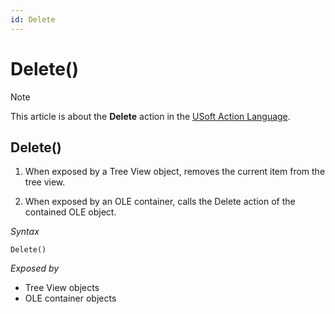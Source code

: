 ```yaml
---
id: Delete
---
```


# Delete()



> [!NOTE]
> This article is about the **Delete** action in the [USoft Action Language](/docs/Task%20flow/Action%20Language%20reference/USoft%20Action%20Language.md).

## **Delete()**

1. When exposed by a Tree View object, removes the current item from the tree view.

2. When exposed by an OLE container, calls the Delete action of the contained OLE object.

*Syntax*

```
Delete()
```

*Exposed by*

- Tree View objects
- OLE container objects

 